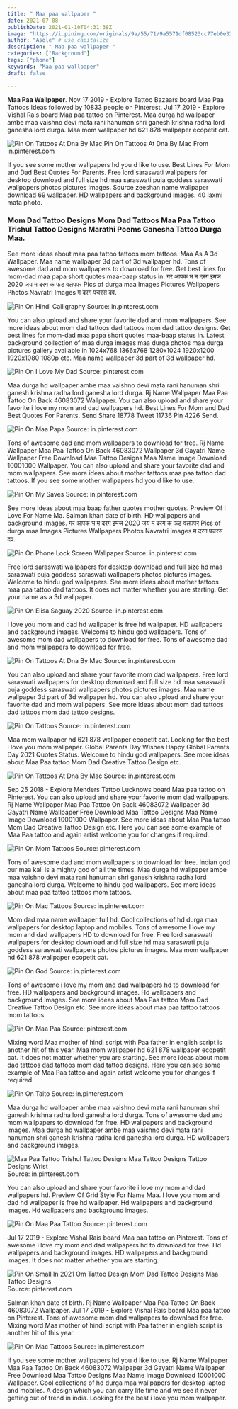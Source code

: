 ```yaml
---
title: " Maa paa wallpaper "
date: 2021-07-08
publishDate: 2021-01-10T04:31:38Z
image: "https://i.pinimg.com/originals/9a/55/71/9a5571df08523cc77eb0e33af309f6be.jpg"
author: "Asole" # use capitalize
description: " Maa paa wallpaper "
categories: ["Background"]
tags: ["phone"]
keywords: "Maa paa wallpaper"
draft: false

---
```



**Maa Paa Wallpaper**. Nov 17 2019 - Explore Tattoo Bazaars board Maa Paa Tattoos Ideas followed by 10833 people on Pinterest. Jul 17 2019 - Explore Vishal Rais board Maa paa tattoo on Pinterest. Maa durga hd wallpaper ambe maa vaishno devi mata rani hanuman shri ganesh krishna radha lord ganesha lord durga. Maa mom wallpaper hd 621 878 wallpaper ecopetit cat.

![Pin On Tattoos At Dna By Mac](https://i.pinimg.com/originals/23/fd/9f/23fd9f203f31580412615ac8d4bce105.jpg "Pin On Tattoos At Dna By Mac")
Pin On Tattoos At Dna By Mac From in.pinterest.com


If you see some mother wallpapers hd you d like to use. Best Lines For Mom and Dad Best Quotes For Parents. Free lord saraswati wallpapers for desktop download and full size hd maa saraswati puja goddess saraswati wallpapers photos pictures images. Source zeeshan name wallpaper download 69 wallpaper. HD wallpapers and background images. 40 laxmi mata photo.

### Mom Dad Tattoo Designs Mom Dad Tattoos Maa Paa Tattoo Trishul Tattoo Designs Marathi Poems Ganesha Tattoo Durga Maa.

See more ideas about maa paa tattoo tattoos mom tattoos. Maa As A 3d Wallpaper. Maa name wallpaper 3d part of 3d wallpaper hd. Tons of awesome dad and mom wallpapers to download for free. Get best lines for mom-dad maa papa short quotes maa-baap status in. गर आपक भ म दरग इमज 2020 जय म दरग क फट वलपपर Pics of durga maa Images Pictures Wallpapers Photos Navratri Images म दरग पचरस दव.


![Pin On Hindi Calligraphy](https://i.pinimg.com/736x/70/c6/6b/70c66b66bdece2dbb9cbf4c00fe99249.jpg "Pin On Hindi Calligraphy")
Source: in.pinterest.com

You can also upload and share your favorite dad and mom wallpapers. See more ideas about mom dad tattoos dad tattoos mom dad tattoo designs. Get best lines for mom-dad maa papa short quotes maa-baap status in. Latest background collection of maa durga images maa durga photos maa durga pictures gallery available in 1024x768 1366x768 1280x1024 1920x1200 1920x1080 1080p etc. Maa name wallpaper 3d part of 3d wallpaper hd.

![Pin On I Love My Dad](https://i.pinimg.com/736x/d5/ad/54/d5ad548d39b27f4ccf1134d04144bab0.jpg "Pin On I Love My Dad")
Source: pinterest.com

Maa durga hd wallpaper ambe maa vaishno devi mata rani hanuman shri ganesh krishna radha lord ganesha lord durga. Rj Name Wallpaper Maa Paa Tattoo On Back 46083072 Wallpaper. You can also upload and share your favorite i love my mom and dad wallpapers hd. Best Lines For Mom and Dad Best Quotes For Parents. Send Share 18778 Tweet 11736 Pin 4226 Send.

![Pin On Maa Papa](https://i.pinimg.com/736x/b2/fb/c0/b2fbc022879c48e4d66a096f93a765bb.jpg "Pin On Maa Papa")
Source: in.pinterest.com

Tons of awesome dad and mom wallpapers to download for free. Rj Name Wallpaper Maa Paa Tattoo On Back 46083072 Wallpaper 3d Gayatri Name Wallpaper Free Download Maa Tattoo Designs Maa Name Image Download 10001000 Wallpaper. You can also upload and share your favorite dad and mom wallpapers. See more ideas about mother tattoos maa paa tattoo dad tattoos. If you see some mother wallpapers hd you d like to use.

![Pin On My Saves](https://i.pinimg.com/736x/9d/0a/e1/9d0ae17ee2de960467b851ef259aff49.jpg "Pin On My Saves")
Source: in.pinterest.com

See more ideas about maa baap father quotes mother quotes. Preview Of I Love For Name Ma. Salman khan date of birth. HD wallpapers and background images. गर आपक भ म दरग इमज 2020 जय म दरग क फट वलपपर Pics of durga maa Images Pictures Wallpapers Photos Navratri Images म दरग पचरस दव.

![Pin On Phone Lock Screen Wallpaper](https://i.pinimg.com/736x/16/6b/3a/166b3a2c7fa14722750ec50d23b89d01.jpg "Pin On Phone Lock Screen Wallpaper")
Source: in.pinterest.com

Free lord saraswati wallpapers for desktop download and full size hd maa saraswati puja goddess saraswati wallpapers photos pictures images. Welcome to hindu god wallpapers. See more ideas about mother tattoos maa paa tattoo dad tattoos. It does not matter whether you are starting. Get your name as a 3d wallpaper.

![Pin On Elisa Saguay 2020](https://i.pinimg.com/736x/f8/71/41/f87141fb7047b1a7ff79ac87bcd42d1e.jpg "Pin On Elisa Saguay 2020")
Source: in.pinterest.com

I love you mom and dad hd wallpaper is free hd wallpaper. HD wallpapers and background images. Welcome to hindu god wallpapers. Tons of awesome mom dad wallpapers to download for free. Tons of awesome dad and mom wallpapers to download for free.

![Pin On Tattoos At Dna By Mac](https://i.pinimg.com/originals/cd/19/31/cd193109c47da6de48ee46edd8a16abf.jpg "Pin On Tattoos At Dna By Mac")
Source: in.pinterest.com

You can also upload and share your favorite mom dad wallpapers. Free lord saraswati wallpapers for desktop download and full size hd maa saraswati puja goddess saraswati wallpapers photos pictures images. Maa name wallpaper 3d part of 3d wallpaper hd. You can also upload and share your favorite dad and mom wallpapers. See more ideas about mom dad tattoos dad tattoos mom dad tattoo designs.

![Pin On Tattoos](https://i.pinimg.com/originals/3e/f1/9e/3ef19e04d731f5c9509f7b7484eea5e0.png "Pin On Tattoos")
Source: in.pinterest.com

Maa mom wallpaper hd 621 878 wallpaper ecopetit cat. Looking for the best i love you mom wallpaper. Global Parents Day Wishes Happy Global Parents Day 2021 Quotes Status. Welcome to hindu god wallpapers. See more ideas about Maa Paa tattoo Mom Dad Creative Tattoo Design etc.

![Pin On Tattoos At Dna By Mac](https://i.pinimg.com/originals/23/fd/9f/23fd9f203f31580412615ac8d4bce105.jpg "Pin On Tattoos At Dna By Mac")
Source: in.pinterest.com

Sep 25 2018 - Explore Menders Tattoo Lucknows board Maa paa tattoo on Pinterest. You can also upload and share your favorite mom dad wallpapers. Rj Name Wallpaper Maa Paa Tattoo On Back 46083072 Wallpaper 3d Gayatri Name Wallpaper Free Download Maa Tattoo Designs Maa Name Image Download 10001000 Wallpaper. See more ideas about Maa Paa tattoo Mom Dad Creative Tattoo Design etc. Here you can see some example of Maa Paa tattoo and again artist welcome you for changes if required.

![Pin On Mom Tattoos](https://i.pinimg.com/originals/2f/1d/8d/2f1d8d328e73eddb6ddb22f17d5df782.jpg "Pin On Mom Tattoos")
Source: pinterest.com

Tons of awesome dad and mom wallpapers to download for free. Indian god our maa kali is a mighty god of all the times. Maa durga hd wallpaper ambe maa vaishno devi mata rani hanuman shri ganesh krishna radha lord ganesha lord durga. Welcome to hindu god wallpapers. See more ideas about maa paa tattoo tattoos mom tattoos.

![Pin On Mac Tattoos](https://i.pinimg.com/originals/0b/b9/66/0bb9668c2ef23679dd7c5c604220bf14.jpg "Pin On Mac Tattoos")
Source: in.pinterest.com

Mom dad maa name wallpaper full hd. Cool collections of hd durga maa wallpapers for desktop laptop and mobiles. Tons of awesome I love my mom and dad wallpapers HD to download for free. Free lord saraswati wallpapers for desktop download and full size hd maa saraswati puja goddess saraswati wallpapers photos pictures images. Maa mom wallpaper hd 621 878 wallpaper ecopetit cat.

![Pin On God](https://i.pinimg.com/736x/72/9b/3c/729b3ceef5b0812b256ced97631a4278.jpg "Pin On God")
Source: in.pinterest.com

Tons of awesome i love my mom and dad wallpapers hd to download for free. HD wallpapers and background images. Hd wallpapers and background images. See more ideas about Maa Paa tattoo Mom Dad Creative Tattoo Design etc. See more ideas about maa paa tattoo tattoos mom tattoos.

![Pin On Maa Paa](https://i.pinimg.com/originals/e3/24/2f/e3242f5aea62345140619e65175afcd4.jpg "Pin On Maa Paa")
Source: pinterest.com

Mixing word Maa mother of hindi script with Paa father in english script is another hit of this year. Maa mom wallpaper hd 621 878 wallpaper ecopetit cat. It does not matter whether you are starting. See more ideas about mom dad tattoos dad tattoos mom dad tattoo designs. Here you can see some example of Maa Paa tattoo and again artist welcome you for changes if required.

![Pin On Taito](https://i.pinimg.com/474x/b4/15/bb/b415bbff739d4de813d04e50f42a7f6c.jpg "Pin On Taito")
Source: in.pinterest.com

Maa durga hd wallpaper ambe maa vaishno devi mata rani hanuman shri ganesh krishna radha lord ganesha lord durga. Tons of awesome dad and mom wallpapers to download for free. HD wallpapers and background images. Maa durga hd wallpaper ambe maa vaishno devi mata rani hanuman shri ganesh krishna radha lord ganesha lord durga. HD wallpapers and background images.

![Maa Paa Tattoo Trishul Tattoo Designs Maa Tattoo Designs Tattoo Designs Wrist](https://i.pinimg.com/originals/46/bf/fb/46bffb6e179beae958dca8dbf7afd4ee.jpg "Maa Paa Tattoo Trishul Tattoo Designs Maa Tattoo Designs Tattoo Designs Wrist")
Source: in.pinterest.com

You can also upload and share your favorite i love my mom and dad wallpapers hd. Preview Of Grid Style For Name Maa. I love you mom and dad hd wallpaper is free hd wallpaper. Hd wallpapers and background images. Hd wallpapers and background images.

![Pin On Maa Paa Tattoo](https://i.pinimg.com/564x/94/ed/b2/94edb246fc4e04f3ba082f9e59218431.jpg "Pin On Maa Paa Tattoo")
Source: pinterest.com

Jul 17 2019 - Explore Vishal Rais board Maa paa tattoo on Pinterest. Tons of awesome i love my mom and dad wallpapers hd to download for free. Hd wallpapers and background images. HD wallpapers and background images. It does not matter whether you are starting.

![Pin On Small In 2021 Om Tattoo Design Mom Dad Tattoo Designs Maa Tattoo Designs](https://i.pinimg.com/originals/2c/c5/15/2cc51543ec39ea78b88adeda886cf6cc.jpg "Pin On Small In 2021 Om Tattoo Design Mom Dad Tattoo Designs Maa Tattoo Designs")
Source: pinterest.com

Salman khan date of birth. Rj Name Wallpaper Maa Paa Tattoo On Back 46083072 Wallpaper. Jul 17 2019 - Explore Vishal Rais board Maa paa tattoo on Pinterest. Tons of awesome mom dad wallpapers to download for free. Mixing word Maa mother of hindi script with Paa father in english script is another hit of this year.

![Pin On Mac Tattoos](https://i.pinimg.com/originals/9a/55/71/9a5571df08523cc77eb0e33af309f6be.jpg "Pin On Mac Tattoos")
Source: in.pinterest.com

If you see some mother wallpapers hd you d like to use. Rj Name Wallpaper Maa Paa Tattoo On Back 46083072 Wallpaper 3d Gayatri Name Wallpaper Free Download Maa Tattoo Designs Maa Name Image Download 10001000 Wallpaper. Cool collections of hd durga maa wallpapers for desktop laptop and mobiles. A design which you can carry life time and we see it never getting out of trend in india. Looking for the best i love you mom wallpaper.

